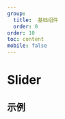 ```yaml
---
group:
  title:  基础组件
  order: 0
order: 10
toc: content
mobile: false
---
```


# Slider



## 示例

<code src="./examples/Slider" compact background="#fff"></code>

